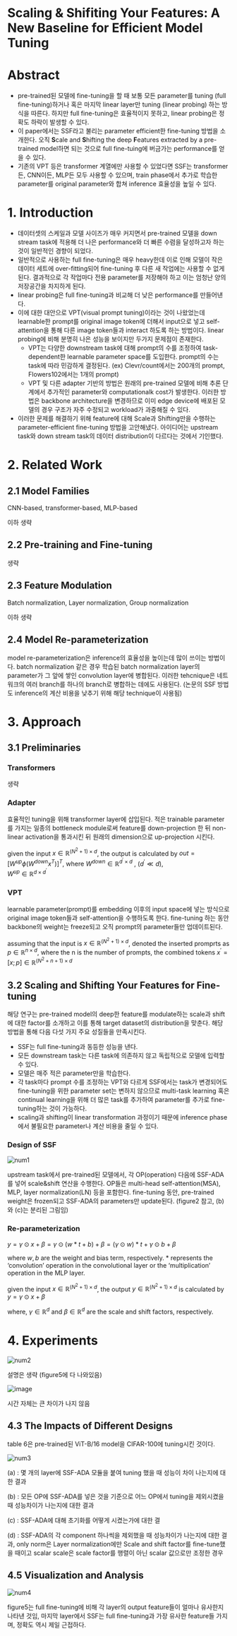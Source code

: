 # Scaling & Shifiting Your Features: A New Baseline for Efficient Model Tuning

# Abstract

- pre-trained된 모델에 fine-tuning을 할 때 보통 모든 parameter를 tuning (full fine-tuning)하거나 혹은 마지막 linear layer만 tuning (linear probing) 하는 방식을 따른다. 하지만 full fine-tuning은 효율적이지 못하고, linear probing은 정확도 하락이 발생할 수 있다.
- 이 paper에서는 SSF라고 불리는 parameter efficient한 fine-tuning 방법을 소개한다. 오직 **S**cale and **S**hifting the deep **F**eatures extracted by a pre-trained model하면 되는 것으로 full fine-tuing에 버금가는 performance를 얻을 수 있다.
- 기존의 VPT 등은 transformer 계열에만 사용할 수 있었다면 SSF는 transformer든, CNN이든, MLP든 모두 사용할 수 있으며, train phase에서 추가로 학습한 parameter를 original parameter와 합쳐 inference 효율성을 높일 수 있다.

# 1. Introduction

- 데이터셋의 스케일과 모델 사이즈가 매우 커지면서 pre-trained 모델을 down stream task에 적용해 더 나은 performance와 더 빠른 수렴을 달성하고자 하는 것이 일반적인 경향이 되었다.
- 일반적으로 사용하는 full fine-tuning은 매우 heavy한데 이로 인해 모델이 작은 데이터 세트에 over-fitting되어 fine-tuning 후 다른 새 작업에는 사용할 수 없게 된다. 결과적으로 각 작업마다 전용 parameter를 저장해야 하고 이는 엄청난 양의 저장공간을 차지하게 된다.
- linear probing은 full fine-tuning과 비교해 더 낮은 performance를 만들어낸다.
- 이에 대한 대안으로 VPT(visual prompt tuning)이라는 것이 나왔었는데 learnable한 prompt를 original image token에 더해서 input으로 넣고 self-attention을 통해 다른 image token들과 interact 하도록 하는 방법이다. linear probing에 비해 분명히 나은 성능을 보이지만 두가지 문제점이 존재한다.
    - VPT는 다양한 downstream task에 대해 prompt의 수를 조정하여 task-dependent한 learnable parameter space를 도입한다. prompt의 수는 task에 따라 민감하게 결정된다. (ex) Clevr/count에서는 200개의 prompt, Flowers102에서는 1개의 prompt)
    - VPT 및 다른 adapter 기반의 방법은 원래의 pre-trained 모델에 비해 추론 단계에서 추가적인 parameter와 computationalk cost가 발생한다. 이러한 방법은 backbone architecture을 변경하므로 이미 edge device에 배포된 모델의 경우 구조가 자주 수정되고 workload가 과중해질 수 있다.
- 이러한 문제를 해결하기 위해 feature에 대해 Scale과 Shifting만을 수행하는 parameter-efficient fine-tuning 방법을 고안해냈다. 아이디어는 upstream task와 down stream task의 데이터 distribution이 다르다는 것에서 기인했다.

# 2. Related Work

## 2.1 Model Families

CNN-based, transformer-based, MLP-based 

이하 생략

## 2.2 Pre-training and Fine-tuning

생략

## 2.3 Feature Modulation

Batch normalization, Layer normalization, Group normalization

이하 생략

## 2.4 Model Re-parameterization

model re-parameterization은 inference의 효율성을 높이는데 많이 쓰이는 방법이다. batch normalization 같은 경우 학습된 batch normalization layer의 parameter가 그 앞에 쌓인 convolution layer에 병합된다.  이러한 tehcnique은 네트워크의 여러 branch를 하나의 branch로 병합하는 데에도 사용된다. (논문의 SSF 방법도 inference의 계산 비용을 낮추기 위해 해당 technique이 사용됨)

# 3. Approach

## 3.1 Preliminaries

### Transformers

생략

### Adapter

효율적인 tuning을 위해 transformer layer에 삽입된다. 적은 trainable parameter를 가지는 일종의 bottleneck module로써 feature를 down-projection 한 뒤 non-linear activation을 통과시킨 뒤 원래의 dimension으로 up-projection 시킨다.

given the input $x \in \mathbb{R}^{{(N^2 + 1)}\times d}$, 
the output is calculated by  $out=[W^{up}\phi(W^{down}x^T)]^T$,
where $W^{down} \in \mathbb{R}^{d^{\prime} \times d}$ ,    $(d^{\prime} \ll d)$,     
$W^{up} \in \mathbb{R}^{d \times d^{\prime}}$

### VPT

learnable parameter(prompt)를 embedding 이후의 input space에 넣는 방식으로 original image token들과 self-attention을 수행하도록 한다. fine-tuning 하는 동안 backbone의 weight는 freeze되고 오직 prompt의 parameter들만 업데이트된다.

assuming that the input is $x \in \mathbb{R}^{{(N^2 + 1)}\times d}$, denoted the inserted promprts as $p \in \mathbb{R}^{n \times d}$, where the n is the number of prompts, the combined tokens $x^{\prime} = [x;p] \in \mathbb{R}^{(N^2 + n + 1)\times d}$

## 3.2 Scaling and Shifting Your Features for Fine-tuning

해당 연구는 pre-trained model의 deep한 feature를 modulate하는 scale과 shift에 대한 factor를 소개하고 이를 통해 target dataset의 distribution을 맞춘다. 해당 방법을 통해 다음 다섯 가지 주요 성질들을 만족시킨다.

- SSF는 full fine-tuning과 동등한 성능을 낸다.
- 모든 downstream task는 다른 task에 의존하지 않고 독립적으로 모델에 입력할 수 있다.
- 모델은 매주 적은 parameter만을 학습한다.
- 각 task마다 prompt 수를 조정하는 VPT와 다르게 SSF에서는  task가 변경되어도 fine-tuning을 위한 parameter set는 변하지 않으므로 multi-task learning 혹은 continual learning을 위해 더 많은 task를 추가하여 parameter를 추가로 fine-tuning하는 것이 가능하다.
- scaling과 shifting이 linear transformation 과정이기 때문에 inference phase에서 불필요한 parameter나 계산 비용을 줄일 수 있다.

### Design of SSF

![num1](https://github.com/Young-Jo-Choi/paper_study/assets/59189961/734ea1d1-3d9a-49a6-b093-52bc05c7d2c2)

upstream task에서 pre-trained된 모델에서, 각 OP(operation) 다음에 SSF-ADA를 넣어 scale&shift 연산을 수행한다. OP들은 multi-head self-attention(MSA), MLP, layer normalization(LN) 등을 포함한다.  fine-tuning 동안, pre-trained weight은 frozen되고 SSF-ADA의 parameters만 update된다.  (figure2 참고, (b)와 (c)는 분리된 그림임)

### Re-parameterization

$y=\gamma \odot x + \beta = \gamma \odot(w*t+b)+\beta = (\gamma\odot w)*t + \gamma\odot b+\beta$

where $w,b$ are the weight and bias term, respectively. * represents the ‘convolution’ operation in the convolutional layer or the ‘multiplication’ operation in the MLP layer.

given the input $x\in \mathbb{R}^{(N^2 + 1)\times d}$, the output $y \in \mathbb{R}^{(N^2+1) \times d}$ is calculated by $y = \gamma \odot x + \beta$

where, $\gamma \in \mathbb{R}^d$ and $\beta \in \mathbb{R}^d$ are the scale and shift factors, respectively.

# 4. Experiments

![num2](https://github.com/Young-Jo-Choi/paper_study/assets/59189961/3d481a0c-b603-40c7-92ec-4fc3bdcbe97b)

설명은 생략 (figure5에 다 나와있음)

![image](https://github.com/Young-Jo-Choi/paper_study/assets/59189961/6c1c5843-6776-443c-a437-a5164740258a)

시간 자체는 큰 차이가 나지 않음

## 4.3 The Impacts of Different Designs

table 6은 pre-trained된 ViT-B/16 model을 CIFAR-100에 tuning시킨 것이다.

![num3](https://github.com/Young-Jo-Choi/paper_study/assets/59189961/40d6b53f-ea4e-42b9-8277-45243422e1ea)

(a) : 몇 개의 layer에 SSF-ADA 모듈을 붙여 tuning 했을 때 성능이 차이 나는지에 대한 결과

(b) : 모든 OP에 SSF-ADA를 넣은 것을 기준으로 어느 OP에서 tuning을 제외시켰을 때 성능차이가 나는지에 대한 결과

(c) : SSF-ADA에 대해 초기화를 어떻게 시켰는가에 대한 결

(d) : SSF-ADA의 각 component 하나씩을 제외했을 때 성능차이가 나는지에 대한 결과, only norm은 Layer normalization에만 Scale and shift factor를 fine-tune했을 때이고 scalar scale은 scale factor를 행렬이 아닌 scalar 값으로만 조정한 경우 

## 4.5 Visualization and Analysis

![num4](https://github.com/Young-Jo-Choi/paper_study/assets/59189961/4eeaa2eb-517e-4047-87c7-a29833005e47)

figure5는 full fine-tuning에 비해 각 layer의 output feature들이 얼마나 유사한지 나타낸 것임, 마지막 layer에서 SSF는 full fine-tuning과 가장 유사한 feature들 가지며, 정확도 역시 제일 근접하다.
